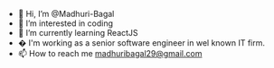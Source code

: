 - 👋 Hi, I’m @Madhuri-Bagal
- 👀 I’m interested in coding
- 🌱 I’m currently learning ReactJS
- �  I'm working as a senior software engineer in wel known IT firm.
- 📫 How to reach me madhuribagal29@gmail.com

<!---
Madhuri-Bagal/Madhuri-Bagal is a ✨ special ✨ repository because its `README.md` (this file) appears on your GitHub profile.
You can click the Preview link to take a look at your changes.
--->
